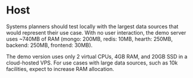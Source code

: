 # Host

Systems planners should test locally with the largest data sources that would represent their use case. With no user interaction, the demo server uses ~740MB of RAM (mongo: 200MB, redis: 10MB, hearth: 250MB, backend: 250MB, frontend: 30MB).

The demo version uses only 2 virtual CPUs, 4GB RAM, and 20GB SSD in a cloud-hosted VPS. For use cases with large data sources, such as 10k facilities, expect to increase RAM allocation. 